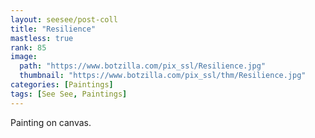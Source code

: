 ```yaml
---
layout: seesee/post-coll
title: "Resilience"
mastless: true
rank: 85
image:
  path: "https://www.botzilla.com/pix_ssl/Resilience.jpg"
  thumbnail: "https://www.botzilla.com/pix_ssl/thm/Resilience.jpg"
categories: [Paintings]
tags: [See See, Paintings]
---
```


Painting on canvas.



